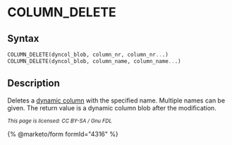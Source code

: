 # COLUMN\_DELETE

## Syntax

```sql
COLUMN_DELETE(dyncol_blob, column_nr, column_nr...)
COLUMN_DELETE(dyncol_blob, column_name, column_name...)
```

## Description

Deletes a [dynamic column](../../../sql-structure/nosql/dynamic-columns.md) with the specified name. Multiple names can be given. The return value is a dynamic column blob after the modification.

<sub>_This page is licensed: CC BY-SA / Gnu FDL_</sub>

{% @marketo/form formId="4316" %}

